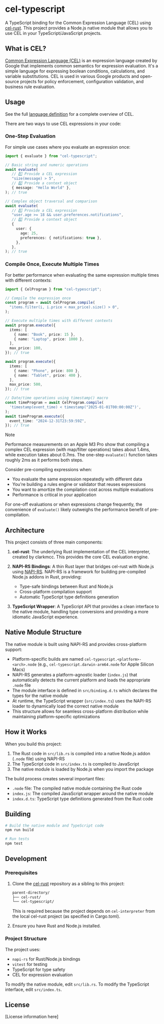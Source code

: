 # cel-typescript

A TypeScript binding for the Common Expression Language (CEL) using
[cel-rust](https://github.com/clarkmcc/cel-rust). This project provides a
Node.js native module that allows you to use CEL in your TypeScript/JavaScript
projects.

## What is CEL?

[Common Expression Language (CEL)](https://github.com/google/cel-spec) is an
expression language created by Google that implements common semantics for
expression evaluation. It's a simple language for expressing boolean conditions,
calculations, and variable substitutions. CEL is used in various Google products
and open-source projects for policy enforcement, configuration validation, and
business rule evaluation.

## Usage

See the full [language definition][lang-def] for a complete overview of CEL.

[lang-def]: https://github.com/google/cel-spec/blob/master/doc/langdef.md

There are two ways to use CEL expressions in your code:

### One-Step Evaluation

For simple use cases where you evaluate an expression once:

```typescript
import { evaluate } from "cel-typescript";

// Basic string and numeric operations
await evaluate(
   // 1️⃣ Provide a CEL expression
   "size(message) > 5",
   // 2️⃣ Provide a context object
   { message: "Hello World" },
); // true

// Complex object traversal and comparison
await evaluate(
   // 1️⃣ Provide a CEL expression
   "user.age >= 18 && user.preferences.notifications",
   // 2️⃣ Provide a context object
   {
     user: {
       age: 25,
       preferences: { notifications: true },
     },
   },
); // true
```

### Compile Once, Execute Multiple Times

For better performance when evaluating the same expression multiple times with
different contexts:

```typescript
import { CelProgram } from "cel-typescript";

// Compile the expression once
const program = await CelProgram.compile(
  "items.filter(i, i.price < max_price).size() > 0",
);

// Execute multiple times with different contexts
await program.execute({
  items: [
    { name: "Book", price: 15 },
    { name: "Laptop", price: 1000 },
  ],
  max_price: 100,
}); // true

await program.execute({
  items: [
    { name: "Phone", price: 800 },
    { name: "Tablet", price: 400 },
  ],
  max_price: 500,
}); // true

// Date/time operations using timestamp() macro
const timeProgram = await CelProgram.compile(
  'timestamp(event_time) < timestamp("2025-01-01T00:00:00Z")',
);
await timeProgram.execute({
  event_time: "2024-12-31T23:59:59Z",
}); // true
```

> [!NOTE]
>
> Performance measurements on an Apple M3 Pro show that compiling a complex CEL
> expression (with map/filter operations) takes about 1.4ms, while execution
> takes about 0.7ms. The one-step `evaluate()` function takes roughly 2ms as it
> performs both steps.
>
> Consider pre-compiling expressions when:
>
> - You evaluate the same expression repeatedly with different data
> - You're building a rules engine or validator that reuses expressions
> - You want to amortize the compilation cost across multiple evaluations
> - Performance is critical in your application
>
> For one-off evaluations or when expressions change frequently, the convenience
> of `evaluate()` likely outweighs the performance benefit of pre-compilation.

## Architecture

This project consists of three main components:

1. **cel-rust**: The underlying Rust implementation of the CEL interpreter,
   created by clarkmcc. This provides the core CEL evaluation engine.

2. **NAPI-RS Bindings**: A thin Rust layer that bridges cel-rust with Node.js
   using [NAPI-RS](https://napi.rs/). NAPI-RS is a framework for building
   pre-compiled Node.js addons in Rust, providing:

   - Type-safe bindings between Rust and Node.js
   - Cross-platform compilation support
   - Automatic TypeScript type definitions generation

3. **TypeScript Wrapper**: A TypeScript API that provides a clean interface to
   the native module, handling type conversions and providing a more idiomatic
   JavaScript experience.

## Native Module Structure

The native module is built using NAPI-RS and provides cross-platform support:

- Platform-specific builds are named `cel-typescript.<platform>-<arch>.node`
  (e.g., `cel-typescript.darwin-arm64.node` for Apple Silicon Macs)
- NAPI-RS generates a platform-agnostic loader (`index.js`) that automatically
  detects the current platform and loads the appropriate `.node` file
- The module interface is defined in `src/binding.d.ts` which declares the types
  for the native module
- At runtime, the TypeScript wrapper (`src/index.ts`) uses the NAPI-RS loader to
  dynamically load the correct native module
- This structure allows for seamless cross-platform distribution while
  maintaining platform-specific optimizations

## How it Works

When you build this project:

1. The Rust code in `src/lib.rs` is compiled into a native Node.js addon
   (`.node` file) using NAPI-RS
2. The TypeScript code in `src/index.ts` is compiled to JavaScript
3. The native module is loaded by Node.js when you import the package

The build process creates several important files:

- `.node` file: The compiled native module containing the Rust code
- `index.js`: The compiled JavaScript wrapper around the native module
- `index.d.ts`: TypeScript type definitions generated from the Rust code

## Building

```bash
# Build the native module and TypeScript code
npm run build

# Run tests
npm test
```

## Development

### Prerequisites

1. Clone the [cel-rust](https://github.com/clarkmcc/cel-rust) repository as a
   sibling to this project:

   ```bash
   parent-directory/
   ├── cel-rust/
   └── cel-typescript/
   ```

   This is required because the project depends on `cel-interpreter` from the
   local cel-rust project (as specified in Cargo.toml).

2. Ensure you have Rust and Node.js installed.

### Project Structure

The project uses:

- `napi-rs` for Rust/Node.js bindings
- `vitest` for testing
- TypeScript for type safety
- CEL for expression evaluation

To modify the native module, edit `src/lib.rs`. To modify the TypeScript
interface, edit `src/index.ts`.

## License

[License information here]
